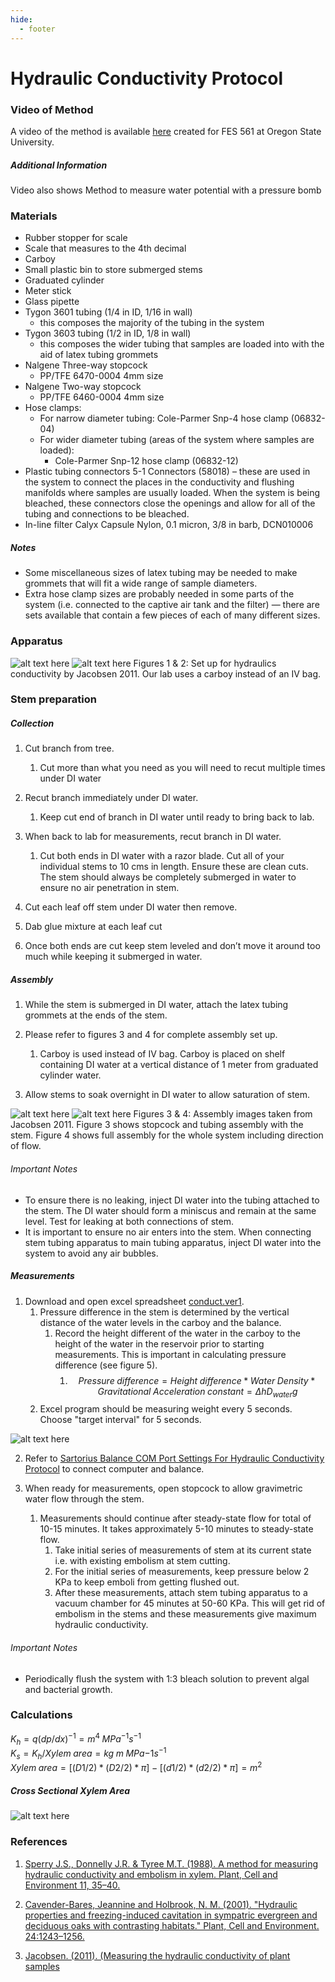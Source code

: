 ```yaml
---
hide:
  - footer
---
```


# Hydraulic Conductivity Protocol

### Video of Method
A video of the method is available [here](https://drive.google.com/file/d/1rZ-i3XNrNKIRl-zMUvzXD_JPDPeWlYdb/view?usp=sharing) created for FES 561 at Oregon State University.
##### Additional Information
Video also shows Method to measure water potential with a pressure bomb

### Materials
- Rubber stopper for scale
- Scale that measures to the 4th decimal
- Carboy
- Small plastic bin to store submerged stems
- Graduated cylinder
- Meter stick
- Glass pipette
- Tygon 3601 tubing (1/4 in ID, 1/16 in wall) 
    - this composes the majority of the tubing in the system
- Tygon 3603 tubing (1/2 in ID, 1/8 in wall) 
    - this composes the wider tubing that samples are loaded into with the aid of latex tubing grommets
- Nalgene Three-way stopcock 
    - PP/TFE 6470-0004 4mm size
- Nalgene Two-way stopcock 
    - PP/TFE 6460-0004 4mm size
- Hose clamps:
    - For narrow diameter tubing: Cole-Parmer Snp-4 hose clamp (06832-04)
    - For wider diameter tubing (areas of the system where samples are loaded):       
        - Cole-Parmer Snp-12 hose clamp (06832-12)
- Plastic tubing connectors 5-1 Connectors (58018) 
    – these are used in the system to connect the places in the conductivity and flushing manifolds where samples are usually loaded. When the system is being bleached, these connectors close the openings and allow for all of the tubing and
connections to be bleached.
- In-line filter Calyx Capsule Nylon, 0.1 micron, 3/8 in barb, DCN010006

##### Notes
- Some miscellaneous sizes of latex tubing may be needed to make grommets that will fit a wide range of sample diameters.
- Extra hose clamp sizes are probably needed in some parts of the system (i.e. connected to the captive air tank and the filter)
    — there are sets
available that contain a few pieces of each of many different sizes.

### Apparatus
![alt text here](images/hydraulics_set_up.png)
![alt text here](images/hydraulics_set_up2.png)
Figures 1 & 2: Set up for hydraulics conductivity by Jacobsen 2011. Our lab uses a carboy instead of an IV bag.

### Stem preparation
##### Collection
1. Cut branch from tree.
    1. Cut more than what you need as you will need to recut multiple times under DI water
    
2. Recut branch immediately under DI water. 
    1. Keep cut end of branch in DI water until ready to bring back to lab.

3. When back to lab for measurements, recut branch in DI water.
    1. Cut both ends in DI water with a razor blade. Cut all of your individual stems to 10 cms in length. Ensure these are clean cuts. The stem should always be completely submerged in water to ensure no air penetration in stem.

4. Cut each leaf off stem under DI water then remove.

5. Dab glue mixture at each leaf cut

6. Once both ends are cut keep stem leveled and don’t move it around too much while keeping it submerged in water.


##### Assembly
1. While the stem is submerged in DI water, attach the latex tubing grommets at the ends of the stem.

2. Please refer to figures 3 and 4 for complete assembly set up.
    1. Carboy is used instead of IV bag. Carboy is placed on shelf containing DI water at a vertical distance of 1 meter from graduated cylinder water.

3. Allow stems to soak overnight in DI water to allow saturation of stem.

![alt text here](images/hydraulic_assembly.png)
![alt text here](images/hydraulic_assembly2.png)
Figures 3 & 4: Assembly images taken from Jacobsen 2011. Figure 3 shows stopcock and tubing assembly with the stem. Figure 4 shows full assembly for the whole system including direction of flow.

###### Important Notes
- To ensure there is no leaking, inject DI water into the tubing attached to the stem. The DI water should form a miniscus and remain at the same level. Test for leaking at both connections of stem.
- It is important to ensure no air enters into the stem. When connecting stem tubing apparatus to main tubing apparatus, inject DI water into the system to avoid any air bubbles.

##### Measurements
1. Download and open excel spreadsheet [conduct.ver1](https://docs.google.com/spreadsheets/d/19Gr1bHsw4f4eCfuZ9XkLv3EeIw5RaviX/edit?usp=sharing&ouid=117278050553426340443&rtpof=true&sd=true).
    1. Pressure difference in the stem is determined by the vertical distance of the water levels in the carboy and the balance.
        1. Record the height different of the water in the carboy to the height of the water in the reservoir prior to starting measurements. This is important in calculating pressure difference (see figure 5).
            1. $$Pressure\;difference = Height\;difference * Water\;Density * Gravitational\;Acceleration\;constant = \Delta hD_{water}g$$
    2. Excel program should be measuring weight every 5 seconds. Choose "target interval" for 5 seconds.

![alt text here](images/hydraulic_height.png)

2. Refer to [Sartorius Balance COM Port Settings For Hydraulic Conductivity Protocol](https://cavender-bares-lab.github.io/Data-management-lab/protocols/sartorius_balance/) to connect computer and balance.

3. When ready for measurements, open stopcock to allow gravimetric water flow through the stem.
    1. Measurements should continue after steady-state flow for total of 10-15 minutes. It takes approximately 5-10 minutes to steady-state flow.
        1. Take initial series of measurements of stem at its current state i.e. with existing embolism at stem cutting.
        2. For the initial series of measurements, keep pressure below 2 KPa to keep emboli from getting flushed out.
        3. After these measurements, attach stem tubing apparatus to a vacuum chamber for 45 minutes at 50-60 KPa. This will get rid of embolism in the stems and these measurements give maximum hydraulic conductivity.

###### Important Notes
- Periodically flush the system with 1:3 bleach solution to prevent algal and bacterial growth.

### Calculations
$K_h=q(dp/dx)^{-1}=m^4\;MPa^{-1}s^{-1}$  
$K_s=K_h/Xylem\;area=kg\;m\;MPa{-1}s^{-1}$  
$Xylem\;area=[(D1/2)*(D2/2)*\pi]-[(d1/2)*(d2/2)*\pi]=m^2$  

##### Cross Sectional Xylem Area
![alt text here](images/hydraulics_xylem.png)

### References
1. [Sperry J.S., Donnelly J.R. & Tyree M.T. (1988). A method for measuring hydraulic conductivity and embolism in xylem. Plant, Cell and Environment 11, 35–40.](https://drive.google.com/file/d/1tcAk82yoyZl9k7dgrSaOwtJAlEKsZrDk/view?usp=sharing)

2. [Cavender-Bares, Jeannine and Holbrook, N. M. (2001). "Hydraulic properties and freezing-induced cavitation in sympatric evergreen and deciduous oaks with contrasting habitats." Plant, Cell and Environment. 24:1243–1256.](https://drive.google.com/file/d/1bs9aqN0OU3xaAKGFa_EsYGql4ehvyVWg/view?usp=sharing)

3. [Jacobsen. (2011). (Measuring the hydraulic conductivity of plant samples](https://www.csub.edu/~ajacobsen/Conductivity%20Methods_2014.pdf)
